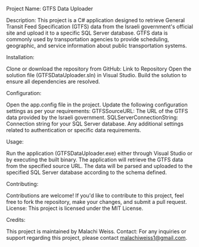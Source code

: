 
Project Name: GTFS Data Uploader

Description:
This project is a C# application designed to retrieve General Transit Feed Specification (GTFS) data from the Israeli government's official site and upload it to a specific SQL Server database. GTFS data is commonly used by transportation agencies to provide scheduling, geographic, and service information about public transportation systems.

Installation:

Clone or download the repository from GitHub: Link to Repository
Open the solution file (GTFSDataUploader.sln) in Visual Studio.
Build the solution to ensure all dependencies are resolved.

Configuration:

Open the app.config file in the project.
Update the following configuration settings as per your requirements:
GTFSSourceURL: The URL of the GTFS data provided by the Israeli government.
SQLServerConnectionString: Connection string for your SQL Server database.
Any additional settings related to authentication or specific data requirements.

Usage:

Run the application (GTFSDataUploader.exe) either through Visual Studio or by executing the built binary.
The application will retrieve the GTFS data from the specified source URL.
The data will be parsed and uploaded to the specified SQL Server database according to the schema defined.

Contributing:

Contributions are welcome! If you'd like to contribute to this project, feel free to fork the repository, make your changes, and submit a pull request.
License:
This project is licensed under the MIT License.

Credits:

This project is maintained by Malachi Weiss.
Contact:
For any inquiries or support regarding this project, please contact malachiweiss1@gmail.com.
